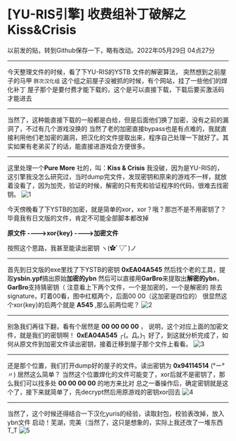 # [YU-RIS引擎] 收费组补丁破解之Kiss&Crisis

以前发的贴，转到Github保存一下，略有改动。2022年05月29日 04点27分

------

今天整理文件的时候，看了下YU-RIS的YSTB 文件的解密算法，
突然想到之前屋子的马甲 `胖次汉化组`
这个组之前屋子没被抓的时候，有个网站，挂了一些他们的焊化补丁
屋子那个是要付费才能下载的，这个是可以直接下载，下载后要买激活码才能进去

------

当然了，这种能直接下载的一般都是白给，但是后面他们换了加密，没有之前的漏洞了，不过有几个游戏没换的
当然了老的加密直接bypass也是有点难的，我就直接利用他们老加密的漏洞，把汉化的文件提取出来，程序自己处理一下就好了。其实如果有老弟买了的话，能直接进游戏会方便很多。

------

这里处理一个**Pure More** 社的，叫：**Kiss & Crisis**
我没破，因为是YU-RIS的，这引擎我没怎么研究过，当时dump完文件，发现密钥和原来的游戏不一样，就放着没看了，因为加壳，验证的时候，解密的只有壳和验证程序的代码，很难去找密钥。
![1](https://github.com/Dir-A/Dir-A_Essays_MD/tree/main/image/%5BYU-RIS%E5%BC%95%E6%93%8E%5D%20%E6%94%B6%E8%B4%B9%E7%BB%84%E8%A1%A5%E4%B8%81%E7%A0%B4%E8%A7%A3%E4%B9%8BKiss%26Crisis/1.png)

今天傍晚看了下YSTB的加密，就是简单的xor，xor？哦？那岂不是不用密钥了？
毕竟我有日文版的文件，肯定不可能全部脚本都改掉

**原文件  ---->xor{key} ---->加密文件**

按照这个思路，我甚至能读出密钥 ヽ(✿ﾟ▽ﾟ)ノ

------

首先到日文版的exe里找了下YSTB的密钥 **0xEA04A545**
然后找个老的工具，提取**ysbin.ypf**搞出原始**加密的ybn**
然后可以直接用**GarBro**来提取出**解密的ybn**，**GarBro**支持猜密钥（
注意看上下两个文件，一个是加密的，一个是解密的
除去signature，盯着00看，图中红框两个，后面00 00（这加密是四位的）
很显然这个xor{key}的后两个就是 **A545** ,那么前两位呢？
![2](https://github.com/Dir-A/Dir-A_Essays_MD/tree/main/image/%5BYU-RIS%E5%BC%95%E6%93%8E%5D%20%E6%94%B6%E8%B4%B9%E7%BB%84%E8%A1%A5%E4%B8%81%E7%A0%B4%E8%A7%A3%E4%B9%8BKiss%26Crisis/2.png)

------

别急我们再往下翻，看有个居然是 **00 00 00 00** ，
说明，这个对应上面的加密文件，就是我们的密钥啊！ **0xEA04A545** ┌(。Д。)┐
好了，到这就分析完成了，如何从原文件到加密文件读出密钥，接着迁移到屋子那个文件上看看。
![3](https://github.com/Dir-A/Dir-A_Essays_MD/tree/main/image/%5BYU-RIS%E5%BC%95%E6%93%8E%5D%20%E6%94%B6%E8%B4%B9%E7%BB%84%E8%A1%A5%E4%B8%81%E7%A0%B4%E8%A7%A3%E4%B9%8BKiss%26Crisis/3.png)

------

还是那个位置，我们打开dump好的屋子的文件。读出密钥为 **0x94114514** (°ー°〃) 居然这么简单？
当然这个位置焊化的文件可能变了，xor后就不是密钥了，那么我们可以找多处 **00 00 00 00** 的地方来比对
总之一番操作后，确定密钥就是这个了，接下来就简单了，先decrypt然后用原游戏的密钥xor回去
![4](4.png)

------

当然了，这个时候还得结合一下汉化yuris的经验，读取封包，校验表改掉，放入ybn文件
启动！芜湖，完美（当然了，这只是想象的，实际上我还改了一堆东西T_T
![5](5.png)
